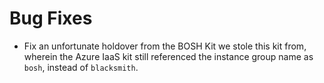 # Bug Fixes

- Fix an unfortunate holdover from the BOSH Kit we stole this kit
  from, wherein the Azure IaaS kit still referenced the instance
  group name as `bosh`, instead of `blacksmith`.
